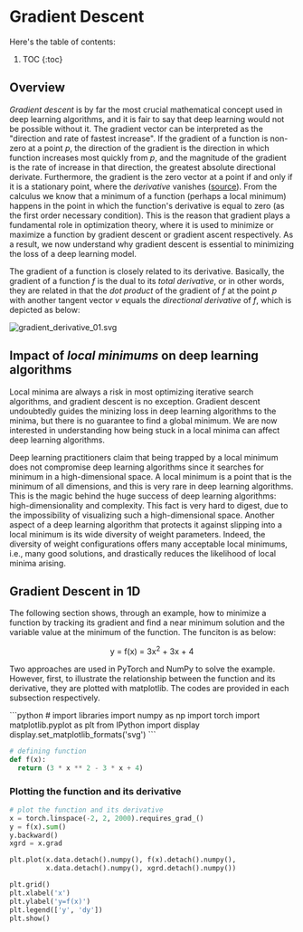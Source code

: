 # Gradient Descent


Here's the table of contents:

1. TOC
{:toc}

## Overview
<p><em>Gradient descent</em> is by far the most crucial mathematical concept used in deep learning algorithms, and it is fair to say that deep learning would not be possible without it. The gradient vector can be interpreted as the "direction and rate of fastest increase". If the gradient of a function is non-zero at a point <em>p</em>, the direction of the gradient is the direction in which function increases most quickly from <em>p</em>, and the magnitude of the gradient is the rate of increase in that direction, the greatest absolute directional derivate. Furthermore, the gradient is the zero vector at a point if and only if it is a stationary point, where the <em>derivative</em> vanishes (<a href="https://en.wikipedia.org/wiki/Gradient">source</a>). From the calculus we know that a minimum of a function (perhaps a local minimum) happens in the point in which the function's derivative is equal to zero (as the first order necessary condition). This is the reason that gradient plays a fundamental role in optimization theory, where it is used to minimize or maximize a function by gradient descent or gradient ascent respectively. As a result, we now understand why gradient descent is essential to minimizing the loss of a deep learning model.</p>

The gradient of a function is closely related to its derivative. Basically, the gradient of a function <em>f</em> is the dual to its <em>total derivative</em>, or in other words, they are related in that the <em>dot product</em> of the gradient of <em>f</em> at the point <em>p</em> with another tangent vector <em>v</em> equals the <em>directional derivative</em> of <em>f</em>, which is depicted as below:
  
![gradient_derivative_01.svg](/mytechblog/images/2022-03-11-DL_gradient_descent/gradient_derivative_01.svg)


## Impact of <em>local minimums</em> on deep learning algorithms
<p>Local minima are always a risk in most optimizing iterative search algorithms, and gradient descent is no exception. Gradient descent undoubtedly guides the minizing loss in deep learning algorithms to the minima, but there is no guarantee to find a global minimum. We are now interested in understanding how being stuck in a local minima can affect deep learning algorithms.</p> <p>Deep learning practitioners claim that being trapped by a local minimum does not compromise deep learning algorithms since it searches for minimum in a high-dimensional space. A local minimum is a point that is the minimum of all dimensions, and this is very rare in deep learning algorithms. This is the magic behind the huge success of deep learning algorithms: high-dimensionality and complexity. This fact is very hard to digest, due to the impossibility of visualizing such a high-dimensional space. Another aspect of a deep learning algorithm that protects it against slipping into a local minimum is its wide diversity of weight parameters. Indeed, the diversity of weight configurations offers many acceptable local minimums, i.e., many good solutions, and drastically reduces the likelihood of local minima arising.</p>


## Gradient Descent in 1D
The following section shows, through an example, how to minimize a function by tracking its gradient and find a near minimum solution and the variable value at the minimum of the function. The funciton is as below:
<p><center>y = f(x) = 3x<sup>2</sup> + 3x + 4</center></p>
<p>
Two approaches are used in PyTorch and NumPy to solve the example. However, first, to illustrate the relationship between the function and its derivative, they are plotted with matplotlib. The codes are provided in each subsection respectively.
</p>
```python
# import libraries
import numpy as np
import torch
import matplotlib.pyplot as plt
from IPython import display
display.set_matplotlib_formats('svg')
```

```python
# defining function
def f(x):
  return (3 * x ** 2 - 3 * x + 4)
```

### Plotting the function and its derivative
```python
# plot the function and its derivative
x = torch.linspace(-2, 2, 2000).requires_grad_()
y = f(x).sum()
y.backward()
xgrd = x.grad

plt.plot(x.data.detach().numpy(), f(x).detach().numpy(),
         x.data.detach().numpy(), xgrd.detach().numpy())

plt.grid()
plt.xlabel('x')
plt.ylabel('y=f(x)')
plt.legend(['y', 'dy'])
plt.show()
```

